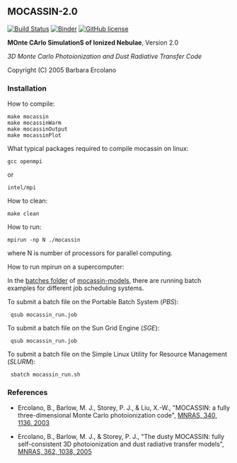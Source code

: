 ## MOCASSIN-2.0
[![Build Status](https://travis-ci.org/mocassin/MOCASSIN-2.0.svg?branch=master)](https://travis-ci.org/mocassin/MOCASSIN-2.0)
[![Binder](http://mybinder.org/badge.svg)](http://mybinder.org/repo/mocassin/mocassin-2.0)
[![GitHub license](https://img.shields.io/aur/license/yaourt.svg)](https://github.com/mocassin/MOCASSIN-2.0/blob/master/LICENSE)

**MOnte CArlo SimulationS of Ionized Nebulae**, Version 2.0

*3D Monte Carlo Photoionization and Dust Radiative Transfer Code*

Copyright (C) 2005 Barbara Ercolano

### Installation

How to compile:

    make mocassin
    make mocassinWarm
    make mocassinOutput
    make mocassinPlot

What typical packages required to compile mocassin on linux:

    gcc openmpi

or

    intel/mpi

How to clean:

    make clean
     
How to run:

    mpirun -np N ./mocassin

where N is number of processors for parallel computing.

How to run mpirun on a supercomputer:

In the [batches folder](https://github.com/equib/mocassin-models/tree/master/batches) of [mocassin-models](https://github.com/equib/mocassin-models), there are running batch examples for different job scheduling systems. 

To submit a batch file on the Portable Batch System (*PBS*):

     qsub mocassin_run.job

To submit a batch file on the Sun Grid Engine (*SGE*):

     qsub mocassin_run.job

To submit a batch file on the Simple Linux Utility for Resource Management (*SLURM*): 

     sbatch mocassin_run.sh

### References

* Ercolano, B., Barlow, M. J., Storey, P. J., & Liu, X.-W., "MOCASSIN: a fully three-dimensional Monte Carlo photoionization code", [MNRAS, 340, 1136, 2003](http://adsabs.harvard.edu/abs/2003MNRAS.340.1136E)

* Ercolano, B., Barlow, M. J., \& Storey, P. J., "The dusty MOCASSIN: fully self-consistent 3D photoionization and dust radiative transfer models", [MNRAS, 362, 1038, 2005](http://adsabs.harvard.edu/abs/2005MNRAS.362.1038E)
